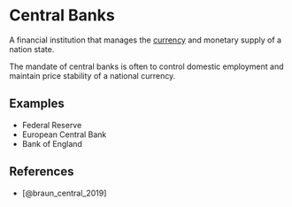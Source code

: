 # Central Banks

A financial institution that manages the [currency](currency.md) and monetary supply of a nation state.

The mandate of central banks is often to control domestic employment and maintain price stability of a national currency.

## Examples

* Federal Reserve
* European Central Bank
* Bank of England

## References

* [@braun_central_2019]